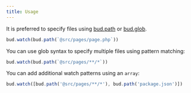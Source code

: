 ```yaml
---
title: Usage
---
```


It is preferred to specify files using [bud.path](/docs/bud.path) or [bud.glob](/docs/bud.glob).

```typescript
bud.watch(bud.path(`@src/pages/page.php`))
```

You can use glob syntax to specify multiple files using pattern matching:

```typescript
bud.watch(bud.path(`@src/pages/**/*`))
```

You can add additional watch patterns using an `array`:

```typescript
bud.watch([bud.path('@src/pages/**/*'), bud.path('package.json')])
```
